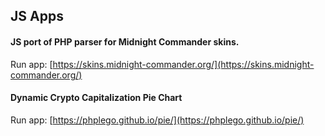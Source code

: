 ## JS Apps

#### JS port of PHP parser for Midnight Commander skins. 

Run app: [https://skins.midnight-commander.org/](https://skins.midnight-commander.org/)


#### Dynamic Crypto Capitalization Pie Chart

Run app: [https://phplego.github.io/pie/](https://phplego.github.io/pie/)
